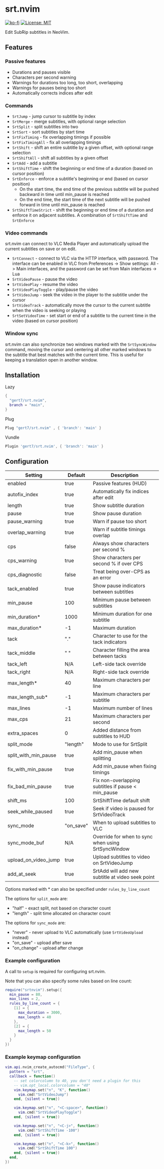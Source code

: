 # srt.nvim

[![ko-fi](https://ko-fi.com/img/githubbutton_sm.svg)](https://ko-fi.com/N4N116CYI2)
[![License: MIT](https://img.shields.io/badge/License-MIT-yellow.svg)](https://opensource.org/licenses/MIT)

Edit SubRip subtitles in NeoVim.

## Features

### Passive features

- Durations and pauses visible
- Characters per second warning
- Warnings for durations too long, too short, overlapping
- Warnings for pauses being too short
- Automatically corrects indices after edit

### Commands

- `SrtJump` - jump cursor to subtitle by index
- `SrtMerge` - merge subtitles, with optional range selection
- `SrtSplit` - split subtitles into two
- `SrtSort` - sort subtitles by start time
- `SrtFixTiming` - fix overlapping timings if possible
- `SrtFixTimingAll` - fix all overlapping timings
- `SrtShift` - shift an entire subtitle by a given offset, with optional range
selection
- `SrtShiftAll` - shift all subtitles by a given offset
- `SrtAdd` - add a subtitle
- `SrtShiftTime` - shift the beginning or end time of a duration (based on 
cursor position)
- `SrtEnforce` - enforce a subtitle's beginning or end (based on cursor
position)
  - On the start time, the end time of the previous subtitle will be pushed
  backward in time until min_pause is reached
  - On the end time, the start time of the next subtitle will be pushed
  forward in time until min_pause is reached
- `SrtShiftTimeStrict` - shift the beginning or end time of a duration and
enforce it on adjacent subtitles. A combination of `SrtShiftTime` and
`SrtEnforce`

### Video commands

srt.nvim can connect to VLC Media Player and automatically upload the current
subtitles on save or on edit.

- `SrtConnect` - connect to VLC via the HTTP interface, with password. The
interface can be enabled in VLC from Preferences -> Show settings: All -> Main
interfaces, and the password can be set from Main interfaces -> Lua
- `SrtVideoPause` - pause the video
- `SrtVideoPlay` - resume the video
- `SrtVideoPlayToggle` - play/pause the video
- `SrtVideoJump` - seek the video in the player to the subtitle under the cursor
- `SrtVideoTrack` - automatically move the cursor to the current subtitle when
the video is seeking or playing
- `SrtSetVideoTime` - set start or end of a subtitle to the current time in the video (based on
cursor position)

### Window sync

srt.nvim can also synchronize two windows marked with the `SrtSyncWindow`
command, moving the cursor and centering all other marked windows to the
subtitle that best matches with the current time. This is useful for keeping a
translation open in another window.

## Installation 

Lazy
```lua
{
  "gert7/srt.nvim", 
  branch = "main",
}
```

Plug
```lua
Plug "gert7/srt.nvim" , { 'branch': 'main' }
```

Vundle
```lua
Plugin 'gert7/srt.nvim', { 'branch': 'main' }
```

## Configuration

| Setting              | Default   | Description                                        |
| -------------------- | --------- | -------------------------------------------------- |
| enabled              | true      | Passive features (HUD)                             |
| autofix_index        | true      | Automatically fix indices after edit               |
| length               | true      | Show subtitle duration                             |
| pause                | true      | Show pause duration                                |
| pause_warning        | true      | Warn if pause too short                            |
| overlap_warning      | true      | Warn if subtitle timings overlap                   |
| cps                  | false     | Always show characters per second %                |
| cps_warning          | true      | Show characters per second % if over CPS           |
| cps_diagnostic       | false     | Treat being over-CPS as an error                   |
| tack_enabled         | true      | Show pause indicators between subtitles            |
| min_pause            | 100       | Minimum pause between subtitles                    |
| min_duration*        | 1000      | Minimum duration for one subtitle                  |
| max_duration*        | -1        | Maximum duration                                   |
| tack                 | "."       | Character to use for the tack indicators           |
| tack_middle          | " "       | Character filling the area between tacks           |
| tack_left            | N/A       | Left-side tack override                            |
| tack_right           | N/A       | Right-side tack override                           |
| max_length*          | 40        | Maximum characters per line                        |
| max_length_sub*      | -1        | Maximum characters per subtitle                    |
| max_lines            | -1        | Maximum number of lines                            |
| max_cps              | 21        | Maximum characters per second                      |
| extra_spaces         | 0         | Added distance from subtitles to HUD               |
| split_mode           | "length"  | Mode to use for SrtSplit                           |
| split_with_min_pause | true      | Add min_pause when splitting                       |
| fix_with_min_pause   | true      | Add min_pause when fixing timings                  |
| fix_bad_min_pause    | true      | Fix non-overlapping subtitles if pause < min_pause |
| shift_ms             | 100       | SrtShiftTime default shift                         |
| seek_while_paused    | true      | Seek if video is paused for SrtVideoTrack          |
| sync_mode            | "on_save" | When to upload subtitles to VLC                    |
| sync_mode_buf        | N/A       | Override for when to sync when using SrtSyncWindow |
| upload_on_video_jump | true      | Upload subtitles to video on SrtVideoJump          |
| add_at_seek          | true      | SrtAdd will add new subtitle at video seek point   |

Options marked with * can also be specified under `rules_by_line_count`

The options for `split_mode` are:
- "half" - exact split, not based on character count
- "length" - split time allocated on character count

The options for `sync_mode` are:
- "never" - never upload to VLC automatically (use `SrtVideoUpload` instead)
- "on_save" - upload after save
- "on_change" - upload after change

### Example configuration

A call to `setup` is required for configuring srt.nvim.

Note that you can also specify some rules based on line count:

```lua
require("srtnvim").setup({
  min_pause = 80,
  max_lines = 2,
  rules_by_line_count = {
    [1] = {
      max_duration = 3000,
      max_length = 40
    },
    [2] = {
      max_length = 50
    }
  }
})
```

### Example keymap configuration

```lua
vim.api.nvim_create_autocmd("FileType", {
  pattern = "srt",
  callback = function()
    -- set colorcolumn to 40, you don't need a plugin for this
    -- vim.opt_local.colorcolumn = "40"
    vim.keymap.set("n", "K", function()
      vim.cmd("SrtVideoJump")
    end, {silent = true})

    vim.keymap.set("n", "<C-space>", function()
      vim.cmd("SrtVideoPlayToggle")
    end, {silent = true})

    vim.keymap.set("n", "<C-j>", function()
      vim.cmd("SrtShiftTime -100")
    end, {silent = true})

    vim.keymap.set("n", "<C-k>", function()
      vim.cmd("SrtShiftTime 100")
    end, {silent = true})
  end,
})
```
